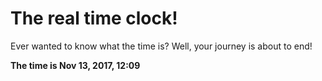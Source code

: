 # The real time clock!

Ever wanted to know what the time is? Well, your journey is about to end!

**The time is Nov 13, 2017, 12:09**